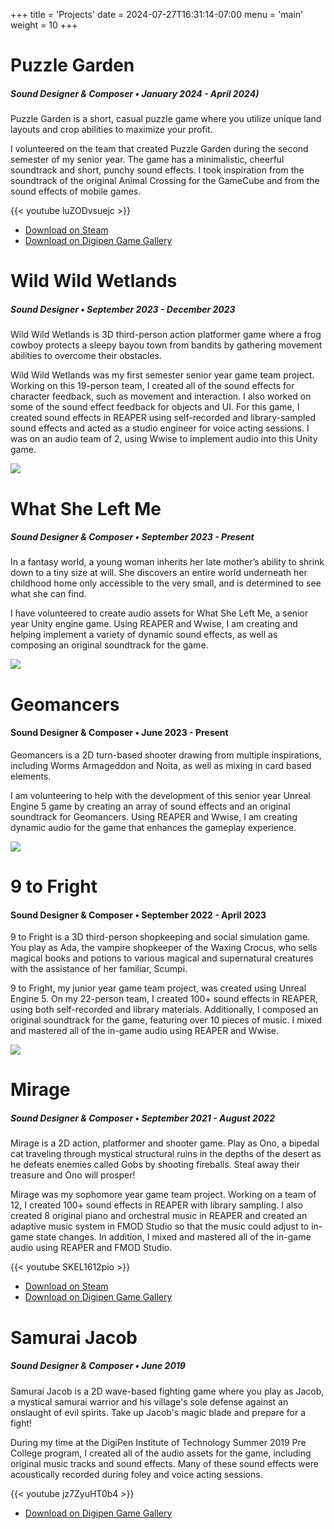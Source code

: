 +++
title = 'Projects'
date = 2024-07-27T16:31:14-07:00
menu = 'main'
weight = 10
+++

# Puzzle Garden

##### Sound Designer & Composer &bull; January 2024 - April 2024)

Puzzle Garden is a short, casual puzzle game where you utilize unique land layouts and crop abilities to maximize your
profit.

I volunteered on the team that created Puzzle Garden during the second semester of my senior year. The game has a
minimalistic, cheerful soundtrack and short, punchy sound effects. I took inspiration from the soundtrack of the
original Animal Crossing for the GameCube and from the sound effects of mobile games.

{{< youtube luZODvsuejc >}}

*   [Download on Steam](https://store.steampowered.com/app/2989390/Puzzle_Garden/)
*   [Download on Digipen Game Gallery](https://games.digipen.edu/games/puzzle-garden)

# Wild Wild Wetlands

##### Sound Designer &bull; September 2023 - December 2023

Wild Wild Wetlands is 3D third-person action platformer game where a frog cowboy protects a sleepy bayou town from
bandits by gathering movement abilities to overcome their obstacles.

Wild Wild Wetlands was my first semester senior year game team project. Working on this 19-person team, I created all of
the sound effects for character feedback, such as movement and interaction. I also worked on some of the sound effect
feedback for objects and UI. For this game, I created sound effects in REAPER using self-recorded and library-sampled
sound effects and acted as a studio engineer for voice acting sessions. I was on an audio team of 2, using Wwise to
implement audio into this Unity game.

![](/images/wild_wild_wetlands.png)

# What She Left Me

##### Sound Designer & Composer &bull; September 2023 - Present

In a fantasy world, a young woman inherits her late mother’s ability to shrink down to a tiny size at will. She
discovers an entire world underneath her childhood home only accessible to the very small, and is determined to see what
she can find.

I have volunteered to create audio assets for What She Left Me, a senior year Unity engine game. Using REAPER and Wwise,
I am creating and helping implement a variety of dynamic sound effects, as well as composing an original soundtrack for
the game.

![](/images/what_she_left_me.png)

# Geomancers

#### Sound Designer & Composer &bull; June 2023 - Present

Geomancers is a 2D turn-based shooter drawing from multiple inspirations, including Worms Armageddon and Noita, as well
as mixing in card based elements.

I am volunteering to help with the development of this senior year Unreal Engine 5 game by creating an array of sound
effects and an original soundtrack for Geomancers​. Using REAPER and Wwise, I am creating dynamic audio for the
game that enhances the gameplay experience.

![](/images/geomancers.png)

# 9 to Fright

#### Sound Designer & Composer &bull; September 2022 - April 2023

9 to Fright is a 3D third-person shopkeeping and social simulation game. You play as Ada, the vampire shopkeeper of the
Waxing Crocus, who sells magical books and potions to various magical and supernatural creatures with the assistance of
her familiar, Scumpi. 

9 to Fright, my junior year game team project, was created using Unreal Engine 5. On my 22-person team, I created 100+
sound effects in REAPER, using both self-recorded and library materials. Additionally, I composed an original soundtrack
for the game, featuring over 10 pieces of music. I mixed and mastered all of the in-game audio using REAPER and Wwise.

![](/images/9_to_fright.png)

# Mirage

##### Sound Designer & Composer &bull; September 2021 - August 2022

Mirage is a 2D action, platformer and shooter game. Play as Ono, a bipedal cat traveling through mystical structural
ruins in the depths of the desert as he defeats enemies called Gobs by shooting fireballs. Steal away their treasure and
Ono will prosper!

Mirage was my sophomore year game team project. Working on a team of 12, I created 100+ sound effects in REAPER with
library sampling. I also created 8 original piano and orchestral music in REAPER and created an adaptive music system in
FMOD Studio so that the music could adjust to in-game state changes. In addition, I mixed and mastered all of the
in-game audio using REAPER and FMOD Studio.

{{< youtube SKEL1612pio >}}

*   [Download on Steam](https://store.steampowered.com/app/2387210/Mirage/)
*   [Download on Digipen Game Gallery](https://arcade.digipen.edu/games/mirage)

# Samurai Jacob

##### Sound Designer & Composer &bull; June 2019

Samurai Jacob is a 2D wave-based fighting game where you play as Jacob, a mystical samurai warrior and his village's
sole defense against an onslaught of evil spirits. Take up Jacob's magic blade and prepare for a fight!

During my time at the DigiPen Institute of Technology Summer 2019 Pre College program, I created all of the audio assets
for the game, including original music tracks and sound effects. Many of these sound effects were acoustically recorded
during foley and voice acting sessions.

{{< youtube jz7ZyuHT0b4 >}}

*   [Download on Digipen Game Gallery](https://games.digipen.edu/games/puzzle-garden)
